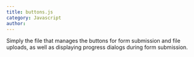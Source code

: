 ```yaml
---
title: buttons.js
category: Javascript
author: 
---
```


Simply the file that manages the buttons for form submission and file uploads, as well as displaying progress dialogs during form submission.

